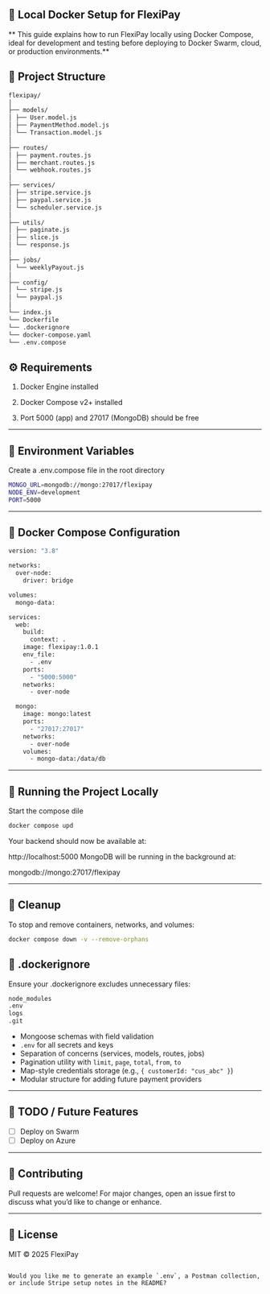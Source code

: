 ## 🐳 Local Docker Setup for FlexiPay
** This guide explains how to run FlexiPay locally using Docker Compose, ideal for development and testing before deploying to Docker Swarm, cloud, or production environments.**

## 📁 Project Structure

```bash
flexipay/
│
├── models/
│ ├── User.model.js
│ ├── PaymentMethod.model.js
│ └── Transaction.model.js
│
├── routes/
│ ├── payment.routes.js
│ ├── merchant.routes.js
│ └── webhook.routes.js
│
├── services/
│ ├── stripe.service.js
│ ├── paypal.service.js
│ └── scheduler.service.js
│
├── utils/
│ ├── paginate.js
│ ├── slice.js
│ └── response.js
│
├── jobs/
│ └── weeklyPayout.js
│
├── config/
│ └── stripe.js
│ └── paypal.js
│
└── index.js
└── Dockerfile
└── .dockerignore
└── docker-compose.yaml
└── .env.compose
```


## ⚙️ Requirements
1. Docker Engine installed

2. Docker Compose v2+ installed

3. Port 5000 (app) and 27017 (MongoDB) should be free

---

## 📁 Environment Variables
   Create a .env.compose file in the root directory
```bash
MONGO_URL=mongodb://mongo:27017/flexipay
NODE_ENV=development
PORT=5000
```
---


## 🐳 Docker Compose Configuration

```bash
version: "3.8"

networks:
  over-node:
    driver: bridge

volumes:
  mongo-data:

services:
  web:
    build:
      context: .
    image: flexipay:1.0.1
    env_file:
      - .env
    ports:
      - "5000:5000"
    networks:
      - over-node

  mongo:
    image: mongo:latest
    ports:
      - "27017:27017"
    networks:
      - over-node
    volumes:
      - mongo-data:/data/db

```

---

## 🚀 Running the Project Locally

Start the compose dile
   ```bash
   docker compose upd
   ```

Your backend should now be available at:

http://localhost:5000
MongoDB will be running in the background at:

mongodb://mongo:27017/flexipay

---

## 🧼 Cleanup
To stop and remove containers, networks, and volumes:
```bash
docker compose down -v --remove-orphans
```

## 📄 .dockerignore
Ensure your .dockerignore excludes unnecessary files:
```bash
node_modules
.env
logs
.git
 ```

- Mongoose schemas with field validation
- `.env` for all secrets and keys
- Separation of concerns (services, models, routes, jobs)
- Pagination utility with `limit`, `page`, `total`, `from`, `to`
- Map-style credentials storage (e.g., `{ customerId: "cus_abc" }`)
- Modular structure for adding future payment providers

---

## 📌 TODO / Future Features

- [ ] Deploy on Swarm
- [ ] Deploy on Azure
---

## 👥 Contributing

Pull requests are welcome! For major changes, open an issue first to discuss what you’d like to change or enhance.

---

## 📝 License

MIT © 2025 FlexiPay

```

Would you like me to generate an example `.env`, a Postman collection, or include Stripe setup notes in the README?
```
